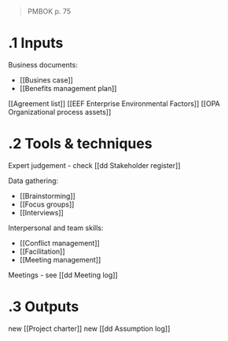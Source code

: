 >PMBOK p. 75
# .1 Inputs
Business documents:
* [[Busines case]]
* [[Benefits management plan]]

[[Agreement list]]
[[EEF Enterprise Environmental Factors]]
[[OPA Organizational process assets]]

# .2 Tools & techniques
Expert judgement - check [[dd Stakeholder register]]

Data gathering:
* [[Brainstorming]]
* [[Focus groups]]
* [[Interviews]]

Interpersonal and team skills:
* [[Conflict management]]
* [[Facilitation]]
* [[Meeting management]]

Meetings - see [[dd Meeting log]]


# .3 Outputs
new [[Project charter]]
new [[dd Assumption log]]


